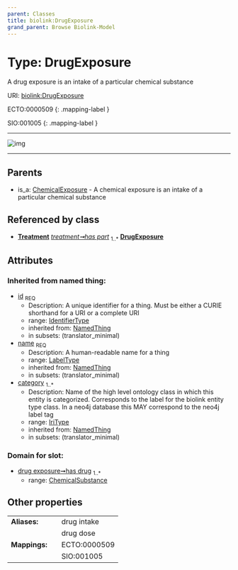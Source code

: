 ```yaml
---
parent: Classes
title: biolink:DrugExposure
grand_parent: Browse Biolink-Model
---
```


# Type: DrugExposure


A drug exposure is an intake of a particular chemical substance

URI: [biolink:DrugExposure](https://w3id.org/biolink/vocab/DrugExposure)

ECTO:0000509
{: .mapping-label }

SIO:001005
{: .mapping-label }


---

![img](http://yuml.me/diagram/nofunky;dir:TB/class/\[ChemicalExposure]^-\[DrugExposure&#124;id(i):identifier_type;name(i):label_type;category(i):iri_type%20%2B])

---


## Parents

 *  is_a: [ChemicalExposure](ChemicalExposure.md) - A chemical exposure is an intake of a particular chemical substance

## Referenced by class

 *  **[Treatment](Treatment.md)** *[treatment➞has part](treatment_has_part.md)*  <sub>1..*</sub>  **[DrugExposure](DrugExposure.md)**

## Attributes


### Inherited from named thing:

 * [id](id.md)  <sub>REQ</sub>
    * Description: A unique identifier for a thing. Must be either a CURIE shorthand for a URI or a complete URI
    * range: [IdentifierType](types/IdentifierType.md)
    * inherited from: [NamedThing](NamedThing.md)
    * in subsets: (translator_minimal)
 * [name](name.md)  <sub>REQ</sub>
    * Description: A human-readable name for a thing
    * range: [LabelType](types/LabelType.md)
    * inherited from: [NamedThing](NamedThing.md)
    * in subsets: (translator_minimal)
 * [category](category.md)  <sub>1..*</sub>
    * Description: Name of the high level ontology class in which this entity is categorized. Corresponds to the label for the biolink entity type class. In a neo4j database this MAY correspond to the neo4j label tag
    * range: [IriType](types/IriType.md)
    * inherited from: [NamedThing](NamedThing.md)
    * in subsets: (translator_minimal)

### Domain for slot:

 * [drug exposure➞has drug](drug_exposure_has_drug.md)  <sub>1..*</sub>
    * range: [ChemicalSubstance](ChemicalSubstance.md)

## Other properties

|  |  |  |
| --- | --- | --- |
| **Aliases:** | | drug intake |
|  | | drug dose |
| **Mappings:** | | ECTO:0000509 |
|  | | SIO:001005 |

